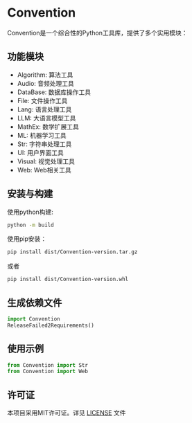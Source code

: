 # Convention

Convention是一个综合性的Python工具库，提供了多个实用模块：

## 功能模块

- Algorithm: 算法工具
- Audio: 音频处理工具
- DataBase: 数据库操作工具
- File: 文件操作工具
- Lang: 语言处理工具
- LLM: 大语言模型工具
- MathEx: 数学扩展工具
- ML: 机器学习工具
- Str: 字符串处理工具
- UI: 用户界面工具
- Visual: 视觉处理工具
- Web: Web相关工具

## 安装与构建

使用python构建:

```bash
python -m build
```

使用pip安装：

```bash
pip install dist/Convention-version.tar.gz
```

或者

```bash
pip install dist/Convention-version.whl
```

## 生成依赖文件

```python
import Convention
ReleaseFailed2Requirements()
```

## 使用示例

```python
from Convention import Str
from Convention import Web
```

## 许可证

本项目采用MIT许可证。详见 [LICENSE](LICENSE) 文件
